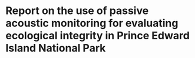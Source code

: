 # Report on the use of passive acoustic monitoring for evaluating ecological integrity in Prince Edward Island National Park
